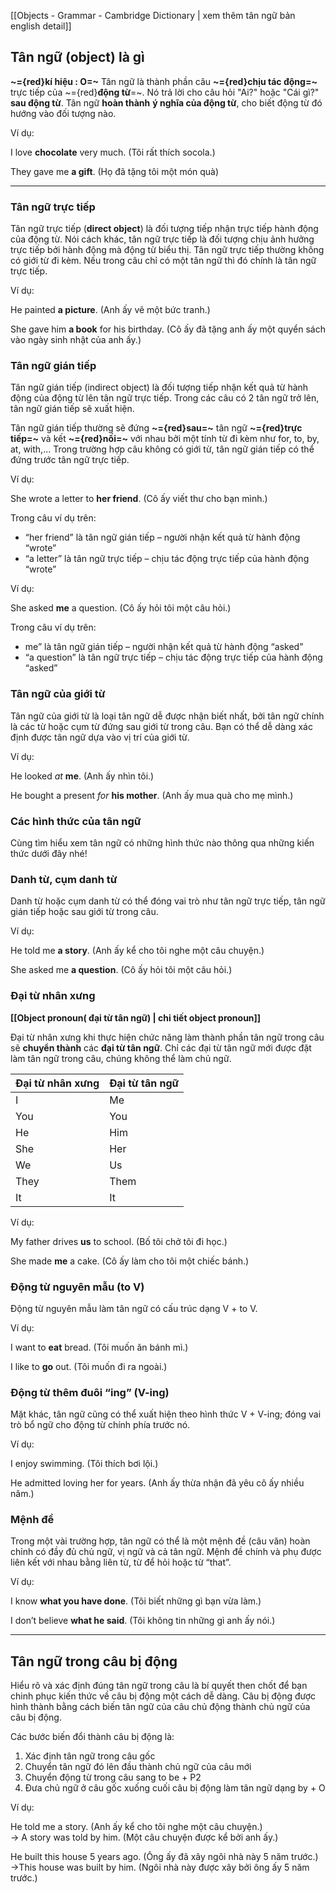 [[Objects - Grammar - Cambridge Dictionary | xem thêm tân ngữ bản english detail]]
## Tân ngữ (object) là gì
**~={red}kí hiệu : O=~**
Tân ngữ là thành phần câu **~={red}chịu tác động=~** trực tiếp của ~={red}**động từ**=~. Nó trả lời cho câu hỏi "Ai?" hoặc "Cái gì?" **sau động từ**. Tân ngữ **hoàn thành** **ý nghĩa của động từ**, cho biết động từ đó hướng vào đối tượng nào.

Ví dụ:

I love **chocolate** very much. (Tôi rất thích socola.)

They gave me **a gift**. (Họ đã tặng tôi một món quà)

___

### Tân ngữ trực tiếp

Tân ngữ trực tiếp (**direct object**) là đối tượng tiếp nhận trực tiếp hành động của động từ. Nói cách khác, tân ngữ trực tiếp là đối tượng chịu ảnh hưởng trực tiếp bởi hành động mà động từ biểu thị. Tân ngữ trực tiếp thường không có giới từ đi kèm. Nếu trong câu chỉ có một tân ngữ thì đó chính là tân ngữ trực tiếp.

Ví dụ:

He painted **a picture**. (Anh ấy vẽ một bức tranh.) 

She gave him **a book** for his birthday. (Cô ấy đã tặng anh ấy một quyển sách vào ngày sinh nhật của anh ấy.)

### Tân ngữ gián tiếp

Tân ngữ gián tiếp (indirect object) là đối tượng tiếp nhận kết quả từ hành động của động từ lên tân ngữ trực tiếp. Trong các câu có 2 tân ngữ trở lên, tân ngữ gián tiếp sẽ xuất hiện.

Tân ngữ gián tiếp thường sẽ đứng **~={red}sau=~** tân ngữ **~={red}trực tiếp=~** và kết **~={red}nối=~** với nhau bởi một tính từ đi kèm như for, to, by, at, with,… Trong trường hợp câu không có giới từ, tân ngữ gián tiếp có thể đứng trước tân ngữ trực tiếp.

Ví dụ:

She wrote a letter to **her friend**. (Cô ấy viết thư cho bạn mình.)

Trong câu ví dụ trên:

-   “her friend” là tân ngữ gián tiếp – người nhận kết quả từ hành động “wrote”
-   “a letter” là tân ngữ trực tiếp – chịu tác động trực tiếp của hành động “wrote” 

Ví dụ:

She asked **me** a question. (Cô ấy hỏi tôi một câu hỏi.)

Trong câu ví dụ trên:

-   me” là tân ngữ gián tiếp – người nhận kết quả từ hành động “asked”
-   “a question” là tân ngữ trực tiếp – chịu tác động trực tiếp của hành động “asked” 

### Tân ngữ của giới từ

Tân ngữ của giới từ là loại tân ngữ dễ được nhận biết nhất, bởi tân ngữ chính là các từ hoặc cụm từ đứng sau giới từ trong câu. Bạn có thể dễ dàng xác định được tân ngữ dựa vào vị trí của giới từ.

Ví dụ:

He looked _at_ **me**. (Anh ấy nhìn tôi.)

He bought a present _for_ **his mother**. (Anh ấy mua quà cho mẹ mình.) 

### Các hình thức của tân ngữ

Cùng tìm hiểu xem tân ngữ có những hình thức nào thông qua những kiến thức dưới đây nhé!

### Danh từ, cụm danh từ

Danh từ hoặc cụm danh từ có thể đóng vai trò như tân ngữ trực tiếp, tân ngữ gián tiếp hoặc sau giới từ trong câu.

Ví dụ:

He told me **a story**. (Anh ấy kể cho tôi nghe một câu chuyện.)

She asked me **a question**. (Cô ấy hỏi tôi một câu hỏi.)

### Đại từ nhân xưng
**[[Object pronoun( đại từ tân ngữ) | chi tiết object pronoun]]**

Đại từ nhân xưng khi thực hiện chức năng làm thành phần tân ngữ trong câu sẽ **chuyển thành** các **đại từ tân ngữ**. Chỉ các đại từ tân ngữ mới được đặt làm tân ngữ trong câu, chúng không thể làm chủ ngữ.

| Đại từ nhân xưng | Đại từ tân ngữ |
| --- | --- |
| I | Me |
| You | You |
| He | Him |
| She | Her |
| We | Us |
| They | Them |
| It | It |

Ví dụ:

My father drives **us** to school. (Bố tôi chở tôi đi học.)

She made **me** a cake. (Cô ấy làm cho tôi một chiếc bánh.)

### Động từ nguyên mẫu (to V)

Động từ nguyên mẫu làm tân ngữ có cấu trúc dạng V + to V.

Ví dụ: 

I want to **eat** bread. (Tôi muốn ăn bánh mì.)

I like to **go** out. (Tôi muốn đi ra ngoài.)

### Động từ thêm đuôi “ing” (V-ing)

Mặt khác, tân ngữ cũng có thể xuất hiện theo hình thức V + V-ing; đóng vai trò bổ ngữ cho động từ chính phía trước nó.

Ví dụ:

I enjoy swimming. (Tôi thích bơi lội.)

He admitted loving her for years. (Anh ấy thừa nhận đã yêu cô ấy nhiều năm.)

### Mệnh đề

Trong một vài trường hợp, tân ngữ có thể là một mệnh đề (câu văn) hoàn chỉnh có đầy đủ chủ ngữ, vị ngữ và cả tân ngữ. Mệnh đề chính và phụ được liên kết với nhau bằng liên từ, từ để hỏi hoặc từ “that”.

Ví dụ:

I know **what you have done**. (Tôi biết những gì bạn vừa làm.)

I don’t believe **what he said**. (Tôi không tin những gì anh ấy nói.)

___

## Tân ngữ trong câu bị động

Hiểu rõ và xác định đúng tân ngữ trong câu là bí quyết then chốt để bạn chinh phục kiến thức về câu bị động một cách dễ dàng. Câu bị động được hình thành bằng cách biến tân ngữ của câu chủ động thành chủ ngữ của câu bị động.

Các bước biến đổi thành câu bị động là:

1.  Xác định tân ngữ trong câu gốc 
2.  Chuyển tân ngữ đó lên đầu thành chủ ngữ của câu mới
3.  Chuyển động từ trong câu sang to be + P2
4.  Đưa chủ ngữ ở câu gốc xuống cuối câu bị động làm tân ngữ dạng by + O

Ví dụ:

He told me a story. (Anh ấy kể cho tôi nghe một câu chuyện.)  
→ A story was told by him. (Một câu chuyện được kể bởi anh ấy.)

He built this house 5 years ago. (Ông ấy đã xây ngôi nhà này 5 năm trước.)  
→This house was built by him. (Ngôi nhà này được xây bởi ông ấy 5 năm trước.)
